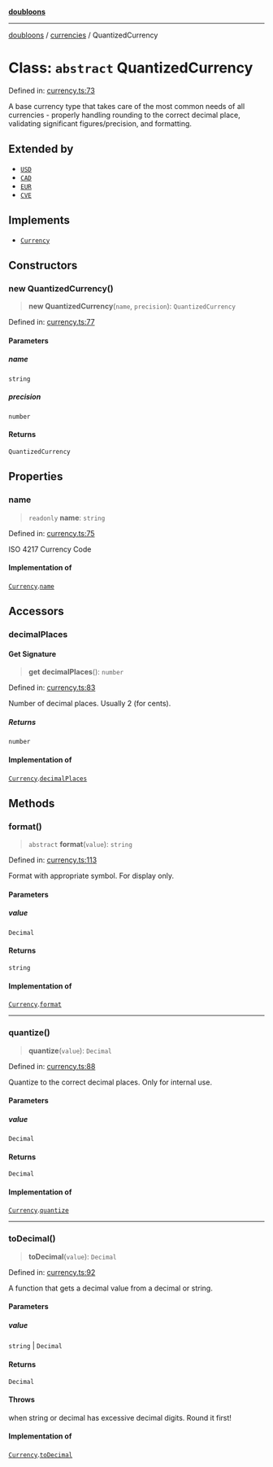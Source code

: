 [**doubloons**](../../../../README.md)

***

[doubloons](../../../../globals.md) / [currencies](../README.md) / QuantizedCurrency

# Class: `abstract` QuantizedCurrency

Defined in: [currency.ts:73](https://github.com/HitchPin/doubloon-ts/blob/5c0f29ae5f1feb0c01b6a69dd7c9f1ae85119d16/src/currency.ts#L73)

A base currency type that takes care of the most common
needs of all currencies - properly handling rounding to the
correct decimal place, validating significant figures/precision,
and formatting.

## Extended by

- [`USD`](USD.md)
- [`CAD`](CAD.md)
- [`EUR`](EUR.md)
- [`CVE`](CVE.md)

## Implements

- [`Currency`](../interfaces/Currency.md)

## Constructors

### new QuantizedCurrency()

> **new QuantizedCurrency**(`name`, `precision`): `QuantizedCurrency`

Defined in: [currency.ts:77](https://github.com/HitchPin/doubloon-ts/blob/5c0f29ae5f1feb0c01b6a69dd7c9f1ae85119d16/src/currency.ts#L77)

#### Parameters

##### name

`string`

##### precision

`number`

#### Returns

`QuantizedCurrency`

## Properties

### name

> `readonly` **name**: `string`

Defined in: [currency.ts:75](https://github.com/HitchPin/doubloon-ts/blob/5c0f29ae5f1feb0c01b6a69dd7c9f1ae85119d16/src/currency.ts#L75)

ISO 4217 Currency Code

#### Implementation of

[`Currency`](../interfaces/Currency.md).[`name`](../interfaces/Currency.md#name)

## Accessors

### decimalPlaces

#### Get Signature

> **get** **decimalPlaces**(): `number`

Defined in: [currency.ts:83](https://github.com/HitchPin/doubloon-ts/blob/5c0f29ae5f1feb0c01b6a69dd7c9f1ae85119d16/src/currency.ts#L83)

Number of decimal places. Usually 2 (for cents).

##### Returns

`number`

#### Implementation of

[`Currency`](../interfaces/Currency.md).[`decimalPlaces`](../interfaces/Currency.md#decimalplaces)

## Methods

### format()

> `abstract` **format**(`value`): `string`

Defined in: [currency.ts:113](https://github.com/HitchPin/doubloon-ts/blob/5c0f29ae5f1feb0c01b6a69dd7c9f1ae85119d16/src/currency.ts#L113)

Format with appropriate symbol. For display only.

#### Parameters

##### value

`Decimal`

#### Returns

`string`

#### Implementation of

[`Currency`](../interfaces/Currency.md).[`format`](../interfaces/Currency.md#format)

***

### quantize()

> **quantize**(`value`): `Decimal`

Defined in: [currency.ts:88](https://github.com/HitchPin/doubloon-ts/blob/5c0f29ae5f1feb0c01b6a69dd7c9f1ae85119d16/src/currency.ts#L88)

Quantize to the correct decimal places. Only for internal use.

#### Parameters

##### value

`Decimal`

#### Returns

`Decimal`

#### Implementation of

[`Currency`](../interfaces/Currency.md).[`quantize`](../interfaces/Currency.md#quantize)

***

### toDecimal()

> **toDecimal**(`value`): `Decimal`

Defined in: [currency.ts:92](https://github.com/HitchPin/doubloon-ts/blob/5c0f29ae5f1feb0c01b6a69dd7c9f1ae85119d16/src/currency.ts#L92)

A function that gets a decimal value from a decimal or string.

#### Parameters

##### value

`string` | `Decimal`

#### Returns

`Decimal`

#### Throws

when string or decimal has excessive decimal digits. Round it first!

#### Implementation of

[`Currency`](../interfaces/Currency.md).[`toDecimal`](../interfaces/Currency.md#todecimal)
